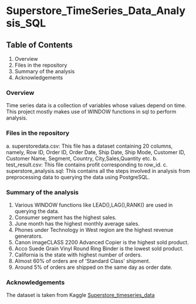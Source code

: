 # Superstore_TimeSeries_Data_Analysis_SQL
## Table of Contents
1. Overview
2. Files in the repository
3. Summary of the analysis
4. Acknowledgements

### Overview
Time series data is a collection of variables whose values depend on time. This project mostly makes use of WINDOW functions in sql to perform analysis.

### Files in the repository
a. superstoredata.csv: This file has a dataset containing 20 columns, namely, Row ID, Order ID, Order Date, Ship Date, Ship Mode, Customer ID, Customer Name, Segment, Country, City,Sales,Quantity etc.
b. test_result.csv: This file contains profit corresponding to row_id.
c. superstore_analysis.sql: This contains all the steps involved in analysis from preprocessing data to querying the data using PostgreSQL.

### Summary of the analysis
1. Various WINDOW functions like LEAD(),LAG(),RANK() are used in querying the data.
2. Consumer segment has the highest sales.
3. June month has the highest monthly average sales.
4. Phones under Technology in West region are the highest revenue generators.
5. Canon imageCLASS 2200 Advanced Copier is the highest sold product.
6. Acco Suede Grain Vinyl Round Ring Binder is the lowest sold product.
7. California is the state with highest number of orders.
8. Almost 60% of orders are of 'Standard Class' shipment.
9. Around 5% of orders are shipped on the same day as order date.

### Acknowledgements
The dataset is taken from Kaggle <a href="https://www.kaggle.com/datasets/blurredmachine/superstore-time-series-dataset">Superstore_timeseries_data</a>
